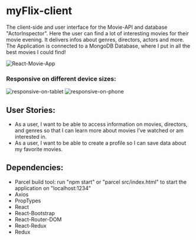 # myFlix-client
The client-side and user interface for the Movie-API and database "ActorInspector".
Here the user can find a lot of interesting movies for their movie evening. It delivers infos about genres, directors, actors and more. The Application is connected to a MongoDB Database, where I put in all the best movies I could find!

![React-Movie-App](https://user-images.githubusercontent.com/83455469/144755629-0f1d3667-2788-46e9-8324-53b0525867a0.PNG)

### Responsive on different device sizes:
![responsive-on-tablet](https://user-images.githubusercontent.com/83455469/144755865-10628116-260b-4a7a-8298-fbad9a7accee.PNG)
![responsive-on-phone](https://user-images.githubusercontent.com/83455469/144755875-48e08d05-7246-4155-abcc-a674f64e205a.PNG)

## User Stories:

- As a user, I want to be able to access information on movies, directors, and genres so
that I can learn more about movies I’ve watched or am interested in.
- As a user, I want to be able to create a profile so I can save data about my favorite
movies.

## Dependencies: 
* Parcel build tool: run "npm start" or "parcel src/index.html" to start the application on "localhost:1234"
* Axios
* PropTypes
* React
* React-Bootstrap
* React-Router-DOM
* React-Redux
* Redux
